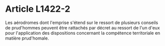 # Article L1422-2

Les aérodromes dont l'emprise s'étend sur le ressort de plusieurs conseils de prud'hommes peuvent être rattachés par décret au ressort de l'un d'eux pour l'application des dispositions concernant la compétence territoriale en matière prud'homale.
